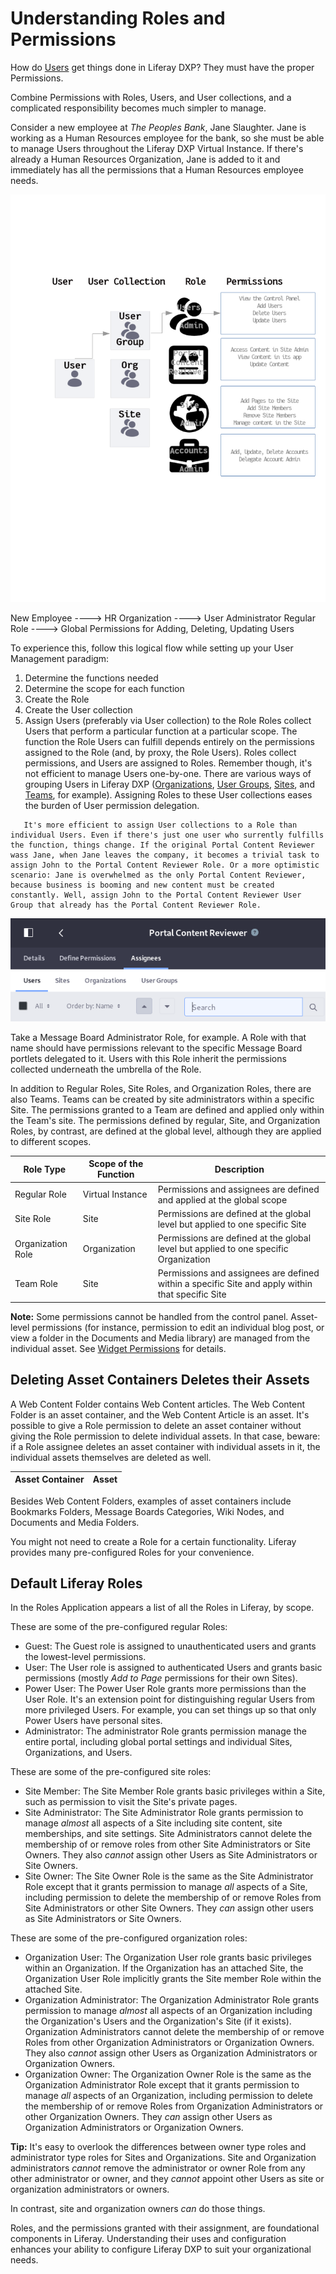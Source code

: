 # Understanding Roles and Permissions

How do [Users](./../users/understanding-users.md) get things done in Liferay DXP? They must have the proper Permissions.

Combine Permissions with Roles, Users, and User collections, and a complicated responsibility becomes much simpler to manage.

Consider a new employee at _The Peoples Bank_, Jane Slaughter. Jane is working as a Human Resources employee for the bank, so she must be able to manage Users throughout the Liferay DXP Virtual Instance. If there's already a Human Resources Organization, Jane is added to it and immediately has all the permissions that a Human Resources employee needs.

![Roles exist to get permissions to Users.](./understanding-roles-and-permissions/images/02.png)

<!-- Descriptive table or, even better, a diagram that makes clear the terms Role Permission User and User Collection (User Group, Site, Organization) --> 

New Employee ----> HR Organization ----> User Administrator Regular Role ----> Global Permissions for Adding, Deleting, Updating Users

To experience this, follow this logical flow while setting up your User Management paradigm:

1. Determine the functions needed
2. Determine the scope for each function
3. Create the Role
4. Create the User collection
5. Assign Users (preferably via User collection) to the Role
Roles collect Users that perform a particular function at a particular scope. The function the Role Users can fulfill depends entirely on the permissions assigned to the Role (and, by proxy, the Role Users). Roles collect permissions, and Users are assigned to Roles. Remember though, it's not efficient to manage Users one-by-one. There are various ways of grouping Users in Liferay DXP ([Organizations](./../organizations/understanding-organizations.md), [User Groups](./../user-groups/creating-and-managing-user-groups.md), [Sites](./../../site-building/building-sites/adding-members-to-sites.md), and [Teams](./../../site-building/building-sites/creating-teams-for-sites.md), for example). Assigning Roles to these User collections eases the burden of User permission delegation.

<!-- NOTE: To create the minimal HR Manager Role I outlined above you need this permissions rubric

General Control Panel Permission:

View Control Panel Menu (you can see the Control Panel Entry in the product menu)
Add User (gives you the Add button)


Then, you need these Users &rarr; Users and Organizations Permissions:


GENERAL PERMISSIONS
Access in Control Panel (to see the Users and Organizations menu item and the main view.

RESOURCE PERMISSIONS &rarr; USERS
View | See the list of Users
Update | Edit the Users' information
Delete | Deactivate and delete Users

But just provide the screenshot
-->

```tip::
   It's more efficient to assign User collections to a Role than individual Users. Even if there's just one user who surrently fulfills the function, things change. If the original Portal Content Reviewer wass Jane, when Jane leaves the company, it becomes a trivial task to assign John to the Portal Content Reviewer Role. Or a more optimistic scenario: Jane is overwhelmed as the only Portal Content Reviewer, because business is booming and new content must be created constantly. Well, assign John to the Portal Content Reviewer User Group that already has the Portal Content Reviewer Role.
```

![Assign Users to a role, directly or by their association with a Site, Organization, User Group, or Segment.](./understanding-roles-and-permissions/images/01.png)

Take a Message Board Administrator Role, for example. A Role with that name should have permissions relevant to the specific Message Board portlets delegated to it. Users with this Role inherit the permissions collected underneath the umbrella of the Role.

In addition to Regular Roles, Site Roles, and Organization Roles, there are also Teams. Teams can be created by site administrators within a specific Site. The permissions granted to a Team are defined and applied only within the Team's site. The permissions defined by regular, Site, and Organization Roles, by contrast, are defined at the global level, although they are applied to different scopes.

| Role Type         | Scope of the Function | Description |
| ----------------- | ---------------- | --------------------------------- |
| Regular Role      | Virtual Instance | Permissions and assignees are defined and applied at the global scope |
| Site Role         | Site             | Permissions are defined at the global level but applied to one specific Site |
| Organization Role | Organization     | Permissions are defined at the global level but applied to one specific Organization |
| Team Role         | Site             | Permissions and assignees are defined within a specific Site and apply within that specific Site |

**Note:** Some permissions cannot be handled from the control panel. Asset-level permissions (for instance, permission to edit an individual blog post, or view a folder in the Documents and Media library) are managed from the individual asset. See [Widget Permissions](/docs/7-2/user/-/knowledge_base/u/widget-permissions) for details.

## Deleting Asset Containers Deletes their Assets

A Web Content Folder contains Web Content articles. The Web Content Folder is an asset container, and the Web Content Article is an asset. It's possible to give a Role permission to delete an asset container without giving the Role permission to delete individual assets. In that case, beware: if a Role assignee deletes an asset container with individual assets in it, the individual assets themselves are deleted as well.

| Asset Container | Asset |
| --------------- | ------- |
Besides Web Content Folders, examples of asset containers include Bookmarks Folders, Message Boards Categories, Wiki Nodes, and Documents and Media Folders.

You might not need to create a Role for a certain functionality. Liferay provides many pre-configured Roles for your convenience.

## Default Liferay Roles

In the Roles Application appears a list of all the Roles in Liferay, by scope. 

These are some of the pre-configured regular Roles:

- Guest: The Guest role is assigned to unauthenticated users and grants the lowest-level permissions. 
- User: The User role is assigned to authenticated Users and grants basic permissions (mostly *Add to Page* permissions for their own Sites).
- Power User: The Power User Role grants more permissions than the User Role.
  It's an extension point for distinguishing regular Users from more privileged Users. For example, you can set things up so that only Power Users have personal sites.
- Administrator: The administrator Role grants permission manage the entire portal, including global portal settings and individual Sites, Organizations, and Users.

These are some of the pre-configured site roles:

- Site Member: The Site Member Role grants basic privileges within a Site, such as permission to visit the Site's private pages.
- Site Administrator: The Site Administrator Role grants permission to manage *almost* all aspects of a Site including site content, site memberships, and site settings. Site Administrators cannot delete the membership of or remove roles from other Site Administrators or Site Owners. They also *cannot* assign other Users as Site Administrators or Site Owners.
- Site Owner: The Site Owner Role is the same as the Site Administrator Role except that it grants permission to manage *all* aspects of a Site, including permission to delete the membership of or remove Roles from Site Administrators or other Site Owners. They *can* assign other users as Site Administrators or Site Owners.

These are some of the pre-configured organization roles:

- Organization User: The Organization User role grants basic privileges within an Organization. If the Organization has an attached Site, the Organization User Role implicitly grants the Site member Role within the attached Site.
- Organization Administrator: The Organization Administrator Role grants permission to manage *almost* all aspects of an Organization including the Organization's Users and the Organization's Site (if it exists). Organization Administrators cannot delete the membership of or remove Roles from other Organization Administrators or Organization Owners. They also *cannot* assign other Users as Organization Administrators or Organization Owners.
- Organization Owner: The Organization Owner Role is the same as the Organization Administrator Role except that it grants permission to manage *all* aspects of an Organization, including permission to delete the membership of or remove Roles from Organization Administrators or other Organization Owners. They *can* assign other Users as Organization Administrators or Organization Owners.

**Tip:** It's easy to overlook the differences between owner type roles and administrator type roles for Sites and Organizations. Site and Organization administrators *cannot* remove the administrator or owner Role from any other administrator or owner, and they *cannot* appoint other Users as site or organization administrators or owners.

In contrast, site and organization owners *can* do those things.

Roles, and the permissions granted with their assignment, are foundational components in Liferay. Understanding their uses and configuration enhances your ability to configure Liferay DXP to suit your organizational needs.
